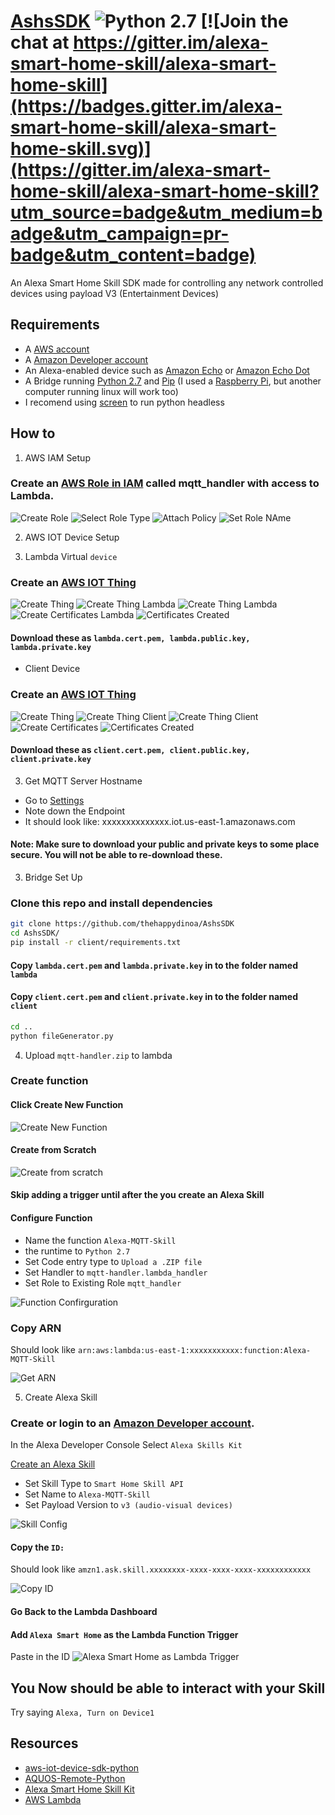 # [AshsSDK](https://thehappydinoa.github.io/alexa-smart-home-skill/) ![Python 2.7](https://img.shields.io/badge/Python-2.7-blue.svg) [![Join the chat at https://gitter.im/alexa-smart-home-skill/alexa-smart-home-skill](https://badges.gitter.im/alexa-smart-home-skill/alexa-smart-home-skill.svg)](https://gitter.im/alexa-smart-home-skill/alexa-smart-home-skill?utm_source=badge&utm_medium=badge&utm_campaign=pr-badge&utm_content=badge)
An Alexa Smart Home Skill SDK made for controlling any network controlled devices using payload V3 (Entertainment Devices)

## Requirements
* A [AWS account](https://aws.amazon.com/)
* A [Amazon Developer account](https://developer.amazon.com)
* An Alexa-enabled device such as [Amazon Echo](https://www.amazon.com/dp/B00X4WHP5E/) or [Amazon Echo Dot](https://www.amazon.com/dp/B01DFKC2SO/)
* A Bridge running [Python 2.7](https://www.python.org/downloads/) and [Pip](/installing-pip.md) (I used a [Raspberry Pi](https://www.raspberrypi.org/products/), but another computer running linux will work too)
* I recomend using [screen](/installing-screen.md) to run python headless

## How to
1. AWS IAM Setup

 ### Create an [AWS Role in IAM](https://console.aws.amazon.com/iam/homet) called mqtt_handler with access to Lambda.
![Create Role](https://s3.amazonaws.com/alexa-smart-home-skill/IAM+Management+Console+Create+new+Role+Edit.png "AWS Create Role")
![Select Role Type](https://s3.amazonaws.com/alexa-smart-home-skill/IAM+Management+Console+Select+Role+Type+Edit.png "AWS Select Role Type")
![Attach Policy](https://s3.amazonaws.com/alexa-smart-home-skill/IAM+Management+Console+Attach+Policy.png "AWS Attach Policy")
![Set Role NAme](https://s3.amazonaws.com/alexa-smart-home-skill/IAM+Management+Console+Set+role+name.png "AWS Set Role Name")

2. AWS IOT Device Setup

1. Lambda Virtual `device`
### Create an [AWS IOT Thing](https://console.aws.amazon.com/iotv2/home#/thinghub)
![Create Thing](https://s3.amazonaws.com/alexa-smart-home-skill/AWS+IoT+Create+New+Thing.png "AWS Create IOT Thing")
![Create Thing Lambda](https://s3.amazonaws.com/alexa-smart-home-skill/AWS+IoT+Create+New+Thing_lambda.png "Lambda")
![Create Thing Lambda](https://s3.amazonaws.com/alexa-smart-home-skill/AWS+IoT+Create+New+Thing_lambda_pt2.png)
![Create Certificates Lambda](https://s3.amazonaws.com/alexa-smart-home-skill/AWS+IoT+Create+New+Thing_lambda_certificates.png)
![Certificates Created](https://s3.amazonaws.com/alexa-smart-home-skill/AWS+IoT+Create+New+Thing_lambda_certificates_created.png)
	
#### Download these as `lambda.cert.pem, lambda.public.key, lambda.private.key`
	
- Client Device
### Create an [AWS IOT Thing](https://console.aws.amazon.com/iotv2/home#/thinghub)
![Create Thing](https://s3.amazonaws.com/alexa-smart-home-skill/AWS+IoT+Create+New+Thing_client.png "AWS Create IOT Thing")
![Create Thing Client](https://s3.amazonaws.com/alexa-smart-home-skill/AWS+IoT+Create+New+Thing_client_pt2.png "Client")
![Create Thing Client](https://s3.amazonaws.com/alexa-smart-home-skill/AWS+IoT+Create+New+Thing_client_pt3.png "Client")
![Create Certificates](https://s3.amazonaws.com/alexa-smart-home-skill/AWS+IoT+Create+New+Thing_client_certificates.png)
![Certificates Created](https://s3.amazonaws.com/alexa-smart-home-skill/AWS+IoT+Create+New+Thing_lambda_certificates_created.png "Client")

#### Download these as `client.cert.pem, client.public.key, client.private.key`

3. Get MQTT Server Hostname
* Go to [Settings](https://console.aws.amazon.com/iotv2/home#/settings)
* Note down the Endpoint
* It should look like: xxxxxxxxxxxxxx.iot.us-east-1.amazonaws.com

#### Note: Make sure to download your public and private keys to some place secure. You will not be able to re-download these.

3. Bridge Set Up

### Clone this repo and install dependencies
```bash
git clone https://github.com/thehappydinoa/AshsSDK
cd AshsSDK/
pip install -r client/requirements.txt
```

#### Copy `lambda.cert.pem` and `lambda.private.key` in to the folder named `lambda`

#### Copy `client.cert.pem` and `client.private.key` in to the folder named `client`

```bash
cd ..
python fileGenerator.py
```

4. Upload `mqtt-handler.zip` to lambda

### Create function
#### Click Create New Function
![Create New Function](https://s3.amazonaws.com/alexa-smart-home-skill/Lambda+Management+Console+Create+Function.png "Create Function")
#### Create from Scratch
![Create from scratch](https://s3.amazonaws.com/alexa-smart-home-skill/Lambda+Management+Console+From+Scratch.png "Create from scratch")
#### Skip adding a trigger until after the you create an Alexa Skill
#### Configure Function
* Name the function `Alexa-MQTT-Skill`
* the runtime to `Python 2.7`
* Set Code entry type to `Upload a .ZIP file`
* Set Handler to `mqtt-handler.lambda_handler`
* Set Role to Existing Role `mqtt_handler`

![Function Confirguration](https://s3.amazonaws.com/alexa-smart-home-skill/Lambda+Management+Console+Function+Config.png "Function Confirguration")
### Copy ARN
Should look like `arn:aws:lambda:us-east-1:xxxxxxxxxxx:function:Alexa-MQTT-Skill`

![Get ARN](https://s3.amazonaws.com/alexa-smart-home-skill/Lambda+Management+Console+Get+ARN.png "Get ARN")

5. Create Alexa Skill

### Create or login to an [Amazon Developer account](https://developer.amazon.com/edw/home.html#/).  
In the Alexa Developer Console Select `Alexa Skills Kit`

[Create an Alexa Skill](https://developer.amazon.com/public/solutions/alexa/alexa-skills-kit/docs/developing-an-alexa-skill-as-a-lambda-function)
* Set Skill Type to `Smart Home Skill API`
* Set Name to `Alexa-MQTT-Skill`
* Set Payload Version to `v3 (audio-visual devices)`

![Skill Config](https://s3.amazonaws.com/alexa-smart-home-skill/Alexa+Skill+Info.png "Skill Config")
#### Copy the `ID:`
Should look like `amzn1.ask.skill.xxxxxxxx-xxxx-xxxx-xxxx-xxxxxxxxxxxx`

![Copy ID](https://s3.amazonaws.com/alexa-smart-home-skill/Alexa+Skill+ID.png "Copy ID")
#### Go Back to the Lambda Dashboard
#### Add `Alexa Smart Home` as the Lambda Function Trigger
Paste in the ID
![Alexa Smart Home as Lambda Trigger](https://s3.amazonaws.com/alexa-smart-home-skill/Set+Trigger+Lambda+Function.png "Alexa Smart Home as Lambda Trigger")

## You Now should be able to interact with your Skill
Try saying `Alexa, Turn on Device1`

## Resources
* [aws-iot-device-sdk-python](https://github.com/aws/aws-iot-device-sdk-python)
* [AQUOS-Remote-Python](https://github.com/thehappydinoa/AQUOS-Remote-Python)
* [Alexa Smart Home Skill Kit](https://developer.amazon.com/public/solutions/alexa/alexa-skills-kit/overviews/understanding-the-smart-home-skill-api)
* [AWS Lambda](http://docs.aws.amazon.com/lambda/latest/dg/welcome.html)
